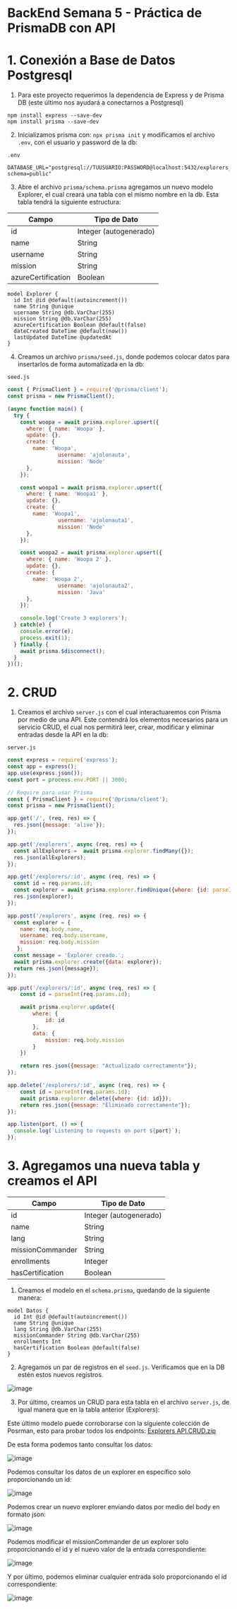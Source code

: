 # BackEnd Semana 5 - Práctica de PrismaDB con API

# 1. Conexión a Base de Datos Postgresql

1.  Para este proyecto requerimos la dependencia de Express y de Prisma DB (este último nos ayudará a conectarnos a Postgresql)

```
npm install express --save-dev
npm install prisma --save-dev
```

2. Inicializamos prisma con: `npx prisma init` y modificamos el archivo `.env`, con el usuario y password de la db:

`.env`
```
DATABASE_URL="postgresql://TUUSUARIO:PASSWORD@localhost:5432/explorers_api?schema=public"
```

3. Abre el archivo `prisma/schema.prisma` agregamos un nuevo modelo Explorer, el cual creará una tabla con el mismo nombre en la db. Esta tabla tendrá la siguiente estructura:

| Campo | Tipo de Dato |
|---|---|
| id | Integer (autogenerado) |
| name | String |
| username | String |
| mission | String |
| azureCertification | Boolean |

```
model Explorer {
  id Int @id @default(autoincrement())
  name String @unique
  username String @db.VarChar(255)
  mission String @db.VarChar(255)
  azureCertification Boolean @default(false)
  dateCreated DateTime @default(now())
  lastUpdated DateTime @updatedAt
}
```

4. Creamos un archivo `prisma/seed.js`, donde podemos colocar datos para insertarlos de forma automatizada en la db:

`seed.js`
```javascript
const { PrismaClient } = require('@prisma/client');
const prisma = new PrismaClient();

(async function main() {
  try {
    const woopa = await prisma.explorer.upsert({
      where: { name: 'Woopa' },
      update: {},
      create: {
        name: 'Woopa',
				username: 'ajolonauta',
				mission: 'Node'
      },
    });

    const woopa1 = await prisma.explorer.upsert({
      where: { name: 'Woopa1' },
      update: {},
      create: {
        name: 'Woopa1',
				username: 'ajolonauta1',
				mission: 'Node'
      },
    });

    const woopa2 = await prisma.explorer.upsert({
      where: { name: 'Woopa 2' },
      update: {},
      create: {
        name: 'Woopa 2',
				username: 'ajolonauta2',
				mission: 'Java'
      },
    });

    console.log('Create 3 explorers');
  } catch(e) {
    console.error(e);
    process.exit(1);
  } finally {
    await prisma.$disconnect();
  }
})();
```

# 2. CRUD 

1. Creamos el archivo `server.js` con el cual interactuaremos con Prisma por medio de una API. Este contendrá los elementos necesarios para un servicio CRUD, el cual nos permitirá leer, crear, modificar y eliminar entradas desde la API en la db:

`server.js`
``` javascript
const express = require('express');
const app = express();
app.use(express.json());
const port = process.env.PORT || 3000;

// Require para usar Prisma
const { PrismaClient } = require('@prisma/client');
const prisma = new PrismaClient();

app.get('/', (req, res) => {
  res.json({message: 'alive'});
});

app.get('/explorers', async (req, res) => {
  const allExplorers =  await prisma.explorer.findMany({});
  res.json(allExplorers);
});

app.get('/explorers/:id', async (req, res) => {
  const id = req.params.id;
  const explorer = await prisma.explorer.findUnique({where: {id: parseInt(id)}});
  res.json(explorer);
});

app.post('/explorers', async (req, res) => {
  const explorer = {
    name: req.body.name,
    username: req.body.username,
    mission: req.body.mission
   };
  const message = 'Explorer creado.';
  await prisma.explorer.create({data: explorer});
  return res.json({message});
});

app.put('/explorers/:id', async (req, res) => {
	const id = parseInt(req.params.id);

	await prisma.explorer.update({
		where: {
			id: id
		},
		data: {
			mission: req.body.mission
		}
	})

	return res.json({message: "Actualizado correctamente"});
});

app.delete('/explorers/:id', async (req, res) => {
	const id = parseInt(req.params.id);
	await prisma.explorer.delete({where: {id: id}});
	return res.json({message: "Eliminado correctamente"});
});

app.listen(port, () => {
  console.log(`Listening to requests on port ${port}`);
});
```

# 3. Agregamos una nueva tabla y creamos el API

| Campo | Tipo de Dato |
|---|---|
| id | Integer (autogenerado) |
| name | String |
| lang | String |
| missionCommander | String |
| enrollments | Integer |
| hasCertification | Boolean |

1. Creamos el modelo en el `schema.prisma`, quedando de la siguiente manera:

```
model Datos {
  id Int @id @default(autoincrement())
  name String @unique
  lang String @db.VarChar(255)
  missionCommander String @db.VarChar(255)
  enrollments Int
  hasCertification Boolean @default(false)
}
```

2. Agregamos un par de registros en el `seed.js`. Verificamos que en la DB estén estos nuevos registros.

![image](https://user-images.githubusercontent.com/25083316/166569739-261a2958-3f2c-439a-8885-3f885d828a70.png)

3. Por último, creamos un CRUD para esta tabla en el archivo `server.js`, de igual manera que en la tabla anterior (Explorers):

Este último modelo puede corroborarse con la siguiente colección de Posrman, esto para probar todos los endpoints: [Explorers API.CRUD.zip](https://github.com/blu3ming/BackEnd-Semana-5-PrismaDB/files/8614418/Explorers.API.CRUD.zip)

De esta forma podemos tanto consultar los datos:

![image](https://user-images.githubusercontent.com/25083316/166570123-4073beda-ddbb-4de0-b633-81ad335e3562.png)

Podemos consultar los datos de un explorer en específico solo proporcionando un id:

![image](https://user-images.githubusercontent.com/25083316/166570173-96072c9c-3b2a-4619-a310-eb84fce48fce.png)

Podemos crear un nuevo explorer enviando datos por medio del body en formato json:

![image](https://user-images.githubusercontent.com/25083316/166570208-129e43ae-4849-473d-a156-53ac9d0f793c.png)

Podemos modificar el missionCommander de un explorer solo proporcionando el id y el nuevo valor de la entrada correspondiente:

![image](https://user-images.githubusercontent.com/25083316/166570260-105e3bb2-ebfd-4d46-a99d-5b4b6d73fc24.png)

Y por último, podemos eliminar cualquier entrada solo proporcionando el id correspondiente:

![image](https://user-images.githubusercontent.com/25083316/166570309-9474be0e-a032-4cff-8c03-793a5e6f87eb.png)
